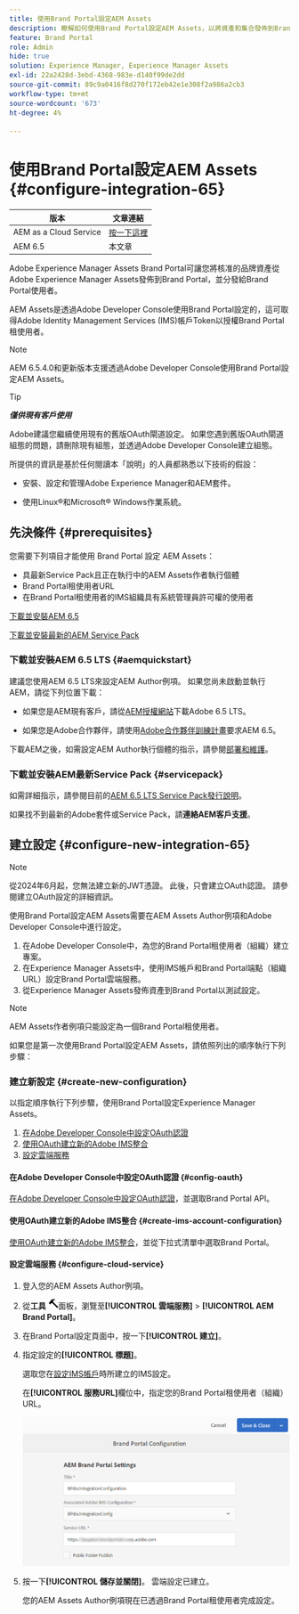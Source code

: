 ```yaml
---
title: 使用Brand Portal設定AEM Assets
description: 瞭解如何使用Brand Portal設定AEM Assets，以將資產和集合發佈到Brand Portal。
feature: Brand Portal
role: Admin
hide: true
solution: Experience Manager, Experience Manager Assets
exl-id: 22a2428d-3ebd-4368-983e-d140f99de2dd
source-git-commit: 89c9a0416f8d270f172eb42e1e308f2a986a2cb3
workflow-type: tm+mt
source-wordcount: '673'
ht-degree: 4%

---
```


# 使用Brand Portal設定AEM Assets {#configure-integration-65}

| 版本 | 文章連結 |
| -------- | ---------------------------- |
| AEM as a Cloud Service | [按一下這裡](https://experienceleague.adobe.com/docs/experience-manager-cloud-service/content/assets/brand-portal/configure-aem-assets-with-brand-portal.html?lang=zh-Hant) |
| AEM 6.5 | 本文章 |

Adobe Experience Manager Assets Brand Portal可讓您將核准的品牌資產從Adobe Experience Manager Assets發佈到Brand Portal，並分發給Brand Portal使用者。

AEM Assets是透過Adobe Developer Console使用Brand Portal設定的，這可取得Adobe Identity Management Services (IMS)帳戶Token以授權Brand Portal租使用者。

>[!NOTE]
>
>AEM 6.5.4.0和更新版本支援透過Adobe Developer Console使用Brand Portal設定AEM Assets。
>
<!--
>Earlier, Brand Portal was configured via legacy OAuth Gateway, which uses the JSON Web Token (JWT) exchange to obtain an IMS Access token for authorization. 
>
>Configuration via legacy OAuth Gateway is no longer supported from April 6, 2020, and is changed to Adobe Developer Console.
-->

>[!TIP]
>
>***僅供現有客戶使用***
>
>Adobe建議您繼續使用現有的舊版OAuth閘道設定。 如果您遇到舊版OAuth閘道組態的問題，請刪除現有組態，並透過Adobe Developer Console建立組態。

<!--
This help describes the following two use-cases:

* [New configuration](#configure-new-integration-65): If you are a new Brand Portal user and want to configure your AEM Assets Author instance with Brand Portal, you can create a configuration by way of the Adobe Developer Console. 
* [Upgrade configuration](#upgrade-integration-65): If you are an existing Brand Portal user having configuration on legacy OAuth Gateway, delete the existing configuration and create a configuration by way of Adobe Developer Console.
-->
所提供的資訊是基於任何閱讀本「說明」的人員都熟悉以下技術的假設：

* 安裝、設定和管理Adobe Experience Manager和AEM套件。

* 使用Linux®和Microsoft® Windows作業系統。

## 先決條件 {#prerequisites}

您需要下列項目才能使用 Brand Portal 設定 AEM Assets：

* 具最新Service Pack且正在執行中的AEM Assets作者執行個體
* Brand Portal租使用者URL
* 在Brand Portal租使用者的IMS組織具有系統管理員許可權的使用者

[下載並安裝AEM 6.5](#aemquickstart)

[下載並安裝最新的AEM Service Pack](#servicepack)

### 下載並安裝AEM 6.5 LTS {#aemquickstart}

建議您使用AEM 6.5 LTS來設定AEM Author例項。 如果您尚未啟動並執行AEM，請從下列位置下載：

* 如果您是AEM現有客戶，請從[AEM授權網站](https://licensing.adobe.com)下載Adobe 6.5 LTS。

* 如果您是Adobe合作夥伴，請使用[Adobe合作夥伴訓練計畫](https://solutionpartners.adobe.com/)要求AEM 6.5。

下載AEM之後，如需設定AEM Author執行個體的指示，請參閱[部署和維護](/help/sites-deploying/deploy.md#default-local-install)。

### 下載並安裝AEM最新Service Pack {#servicepack}

如需詳細指示，請參閱目前的[AEM 6.5 LTS Service Pack發行說明](/help/release-notes/release-notes.md)。

如果找不到最新的Adobe套件或Service Pack，請&#x200B;**連絡AEM客戶支援**。

## 建立設定 {#configure-new-integration-65}

>[!NOTE]
>
>從2024年6月起，您無法建立新的JWT憑證。 此後，只會建立OAuth認證。 請參閱建立OAuth設定的詳細資訊。

使用Brand Portal設定AEM Assets需要在AEM Assets Author例項和Adobe Developer Console中進行設定。

1. 在Adobe Developer Console中，為您的Brand Portal租使用者（組織）建立專案。
1. 在Experience Manager Assets中，使用IMS帳戶和Brand Portal端點（組織URL）設定Brand Portal雲端服務。
1. 從Experience Manager Assets發佈資產到Brand Portal以測試設定。

<!--
1. In AEM Assets, create an IMS account and generate a public certificate (public key).
1. In Adobe Developer Console, create a project for your Brand Portal tenant (organization).
1. Under the project, configure an API using the public key to create a service account (JWT) connection.
1. Get the service account credentials and JWT payload information.
1. In AEM Assets, configure the IMS account using the service account credentials and JWT payload.
1. In AEM Assets, configure the Brand Portal cloud service using the IMS account and Brand Portal endpoint (organization URL).
1. Test your configuration by publishing an asset from AEM Assets to Brand Portal.
-->

>[!NOTE]
>
>AEM Assets作者例項只能設定為一個Brand Portal租使用者。

如果您是第一次使用Brand Portal設定AEM Assets，請依照列出的順序執行下列步驟：

### 建立新設定 {#create-new-configuration}

以指定順序執行下列步驟，使用Brand Portal設定Experience Manager Assets。

1. [在Adobe Developer Console中設定OAuth認證](#config-oauth)
1. [使用OAuth建立新的Adobe IMS整合](#create-ims-account-configuration)
1. [設定雲端服務](#configure-cloud-service)

#### 在Adobe Developer Console中設定OAuth認證 {#config-oauth}

[在Adobe Developer Console中設定OAuth認證](https://experienceleague.adobe.com/en/docs/experience-manager-65-lts/content/security/setting-up-ims-integrations-for-aem#credentials-in-the-developer-console)，並選取Brand Portal API。

#### 使用OAuth建立新的Adobe IMS整合 {#create-ims-account-configuration}

[使用OAuth建立新的Adobe IMS整合](https://experienceleague.adobe.com/en/docs/experience-manager-65-lts/content/security/setting-up-ims-integrations-for-aem#creating-oauth-configuration)，並從下拉式清單中選取Brand Portal。

#### 設定雲端服務 {#configure-cloud-service}

<!--
1. [Obtain a public certificate](#public-certificate)
1. [Create service account (JWT) connection](#createnewintegration) 
1. [Configure an IMS account](#create-ims-account-configuration)
1. [Configure cloud service](#configure-cloud-service)
1. [Test configuration](#test-integration)
-->
<!--
### Create IMS configuration {#create-ims-configuration}

The IMS configuration authenticates your AEM Assets Author instance with the Brand Portal tenant. 

IMS configuration includes two steps:

* [Obtain a public certificate](#public-certificate) 
* [Configure an IMS account](#create-ims-account-configuration)

### Obtain public certificate {#public-certificate}

The public key (certificate) authenticates your profile on Adobe Developer Console.

1. Log in to your AEM Assets Author instance. The default URL is `http://localhost:4502/aem/start.html`.

1. From the **Tools** ![Tools](assets/do-not-localize/tools.png) panel, navigate to **[!UICONTROL Security]** > **[!UICONTROL Adobe IMS Configurations]**.

1. In the Adobe IMS Configurations page, click **[!UICONTROL Create]**. It redirects to the **[!UICONTROL Adobe IMS Technical Account Configuration]** page. By default, the **Certificate** tab opens.

1. Select **[!UICONTROL Adobe Brand Portal]** in the **[!UICONTROL Cloud Solution]** dropdown list.  

1. Select the **[!UICONTROL Create new certificate]** check box and specify an **alias** for the public key. The alias serves as the name of the public key. 

1. Click **[!UICONTROL Create certificate]**. Then, click **[!UICONTROL OK]** to generate the public key.

   ![Create Certificate](assets/ims-config2.png)

1. Click the **[!UICONTROL Download Public Key]** icon and save the public key (.crt) file on your machine. 

   The public key is used later to configure the API for your Brand Portal tenant and generate service account credentials in Adobe Developer Console.

   ![Download Certificate](assets/ims-config3.png)

1. Click **[!UICONTROL Next]**. 

   In the **Account** tab, an Adobe IMS account is created which requires the service account credentials that are generated in Adobe Developer Console. Keep this page open for now.

   Open a new tab and [create a service account (JWT) connection in Adobe Developer Console](#createnewintegration) so you can get the credentials and JWT payload for configuring the IMS account. 

### Create the service account (JWT) connection {#createnewintegration}

In Adobe Developer Console, projects and APIs are configured at the Brand Portal tenant (organization) level. Configuring an API creates a service account (JWT) connection. There are two methods to configure the API, by generating a key pair (private and public keys) or by uploading a public key. To configure AEM Assets with Brand Portal, you must generate a public key (certificate) in AEM Assets and create credentials in Adobe Developer Console by uploading the public key. These credentials are required to configure the IMS account in AEM Assets. Once the IMS account is configured, you can configure the Brand Portal cloud service in AEM Assets.

To create the service account credentials and JWT payload, do the following:

1. Log in to Adobe Developer Console with system administrator privileges on the IMS organization (Brand Portal tenant). The default URL is [https://www.adobe.com/go/devs_console_ui](https://www.adobe.com/go/devs_console_ui).


   >[!NOTE]
   >
   >Ensure that you have selected the correct IMS organization (Brand Portal tenant) from the drop-down (organization) list in the upper-right corner.

1. Click **[!UICONTROL Create new project]**. A blank project with a system-generated name is created for your organization. 

   Click **[!UICONTROL Edit project]** so you can update the **[!UICONTROL Project Title]** and **[!UICONTROL Description]**, and click **[!UICONTROL Save]**.
   
1. In the **[!UICONTROL Project overview]** tab, click **[!UICONTROL Add API]**.

1. In the **[!UICONTROL Add an API window]**, select **[!UICONTROL AEM Brand Portal]** and click **[!UICONTROL Next]**. 

   Ensure that you have access to the AEM Brand Portal service.

1. In the **[!UICONTROL Configure API]** window, click **[!UICONTROL Upload your public key]**. Then, click **[!UICONTROL Select a File]** and upload the public key (.crt file) that you have downloaded in the [obtain public certificate](#public-certificate) section. 

   Click **[!UICONTROL Next]**.

   ![Upload Public Key](assets/service-account3.png)

1. Verify the public key and click **[!UICONTROL Next]**.

1. Select **[!UICONTROL Assets Brand Portal]** as the default product profile and click **[!UICONTROL Save configured API]**. 
-->
<!-- 
   In Brand Portal, a default profile is created for each organization. The Product Profiles are created in admin console for assigning users to groups (based on the roles and permissions). For configuration with Brand Portal, the OAuth token is created at organization level. Therefore, you must configure the default Product Profile for your organization. 
   -->
<!--
   ![Select Product Profile](assets/service-account4.png)

1. Once the API is configured, you are redirected to the API overview page. From the left navigation under **[!UICONTROL Credentials]**, click the **[!UICONTROL Service Account (JWT)]** option.

   >[!NOTE]
   >
   >You can view the credentials and perform actions such as generate JWT tokens, copy credential details, and retrieve client secret.

1. From the **[!UICONTROL Client Credentials]** tab, copy the **[!UICONTROL client ID]**. 

   Click **[!UICONTROL Retrieve Client Secret]** and copy the **[!UICONTROL client secret]**.

   ![Service Account Credentials](assets/service-account5.png)

1. Navigate to the **[!UICONTROL Generate JWT]** tab and copy the **[!UICONTROL JWT Payload]** information. 

You can now use the client ID (API key), client secret, and JWT payload to [configure the IMS account](#create-ims-account-configuration) in AEM Assets.

<!--
### Create Adobe I/O integration {#createnewintegration}

Adobe I/O integration generates API Key, Client Secret, and Payload (JWT) which is required in setting up the IMS Account configurations.

1. Login to Adobe Developer Console with system administrator privileges on the IMS organization of the Brand Portal tenant.

   Default URL: [https://console.adobe.io/](https://console.adobe.io/) 

1. Click **[!UICONTROL Create Integration]**.

1. Select **[!UICONTROL Access an API]**, and click **[!UICONTROL Continue]**.

   ![Create New Integration](assets/create-new-integration1.png)

1. Create a new integration page opens. 
   
   Select your organization from the drop-down list.

   In **[!UICONTROL Experience Cloud]**, Select **[!UICONTROL AEM Brand Portal]** and click **[!UICONTROL Continue]**. 

   If the Brand Portal option is disabled for you, ensure that you have selected correct organization from the drop-down box above the **[!UICONTROL Adobe Services]** option. If you do not know your organization, contact your administrator.

   ![Create Integration](assets/create-new-integration2.png)

1. Specify a name and description for the integration. Click **[!UICONTROL Select a File from your computer]** and upload the `AEM-Adobe-IMS.crt` file downloaded in the [obtain public certificates](#public-certificate) section.

1. Select the profile of your organization. 

   Or, select the default profile **[!UICONTROL Assets Brand Portal]** and click **[!UICONTROL Create Integration]**. The integration is created.

1. Click **[!UICONTROL Continue to integration details]** to view the integration information. 

   Copy the **[!UICONTROL API Key]** 
   
   Click **[!UICONTROL Retrieve Client Secret]** and copy the Client Secret key.

   ![API Key, Client Secret, and payload information of an integration](assets/create-new-integration3.png)

1. Navigate to **[!UICONTROL JWT]** tab, and copy the **[!UICONTROL JWT payload]**.

   The API Key, Client Secret key, and JWT payload information that is used to create IMS account configuration.
-->
<!--
### Configure the IMS account {#create-ims-account-configuration}

Ensure that you have already performed the following steps:

* [Obtain a public certificate](#public-certificate)
* [Create service account (JWT) connection](#createnewintegration)

To configure the IMS account: 

1. Open the IMS Configuration and navigate to the **[!UICONTROL Account]** tab. You kept the page open while [obtaining the public certificate](#public-certificate).

1. Specify a **[!UICONTROL Title]** for the IMS account.

   In the **[!UICONTROL Authorization Server]** field, specify the URL: [https://ims-na1.adobelogin.com/](https://ims-na1.adobelogin.com/).  

   Specify client ID in the **[!UICONTROL API key]** field, **[!UICONTROL Client Secret]**, and **[!UICONTROL Payload]** (JWT payload) that you have copied while [creating the service account (JWT) connection](#createnewintegration).

   Click **[!UICONTROL Create]**.

   The IMS account is configured. 

   ![IMS Account configuration](assets/create-new-integration6.png)
   
1. Select the IMS account configuration and click **[!UICONTROL Check Health]**.

   Click **[!UICONTROL Check]** in the dialog box. On successful configuration, a message appears that the *Token is retrieved successfully*.

   ![Healthy Configuration confirmation dialog](assets/create-new-integration5.png)

>[!CAUTION]
>
>You must have only one IMS configuration.
>
>Ensure that the IMS configuration passes the health check. If the configuration does not pass the health check, it is invalid. Delete it and create another valid configuration.
-->

1. 登入您的AEM Assets Author例項。

1. 從&#x200B;**工具** ![工具](assets/do-not-localize/tools.png)面板，瀏覽至&#x200B;**[!UICONTROL 雲端服務]** > **[!UICONTROL AEM Brand Portal]**。

1. 在Brand Portal設定頁面中，按一下&#x200B;**[!UICONTROL 建立]**。

1. 指定設定的&#x200B;**[!UICONTROL 標題]**。

   選取您在[設定IMS帳戶](#create-ims-account-configuration)時所建立的IMS設定。

   在&#x200B;**[!UICONTROL 服務URL]**&#x200B;欄位中，指定您的Brand Portal租使用者（組織） URL。

   ![Brand Portal設定視窗](assets/create-cloud-service.png)

1. 按一下&#x200B;**[!UICONTROL 儲存並關閉]**。 雲端設定已建立。

   您的AEM Assets Author例項現在已透過Brand Portal租使用者完成設定。

<!--

### Test and validate the configuration {#test-integration}

1. Log in to your AEM Assets cloud instance.

1. From the **Tools** ![Tools](assets/do-not-localize/tools.png) panel, navigate to **[!UICONTROL Deployment]** > **[!UICONTROL Replication]**.

   ![The Tools panel](assets/test-integration1.png)

1. In the Replication page, click **[!UICONTROL Agents on Author]**.

   ![Replication page](assets/test-integration2.png)

   You can see the four replication agents created for your Brand Portal tenant. 

   Locate the replication agents of your Brand Portal tenant and click the replication agent URL. 

   ![Assets replication configuration](assets/test-integration3.png)

   >[!NOTE]
   >
   >The replication agents work in parallel and share the job distribution equally, so that it increases the publishing speed by four times the original speed. After the cloud service is configured, additional configuration is not required to enable the replication agents that are activated by default to enable parallel publishing of multiple assets.

1. To verify the connection between AEM Assets and Brand Portal, click the **[!UICONTROL Test Connection]** icon.

   ![Verifying the assets replication settings](assets/test-integration4.png)

   A message appears that your *test package is successfully delivered*.

   ![Test confirmation output](assets/test-integration5.png)

1. Verify the test results on all four replication agents.


   >[!NOTE]
   >
   >Avoid disabling any of the replication agents, as it can cause the replication of the assets (running-in-queue) to fail.
   >
   >Ensure that all the four replication agents are configured to avoid timeout error. See [troubleshoot issues in parallel publishing to Brand Portal](https://experienceleague.adobe.com/docs/experience-manager-brand-portal/using/publish/troubleshoot-parallel-publishing.html#connection-timeout).
   >
   >Do not modify any autogenerated settings.

You can now:

* [Publish assets from AEM Assets to Brand Portal](../assets/brand-portal-publish-assets.md)
* [Publish assets from Brand Portal to AEM Assets](https://experienceleague.adobe.com/docs/experience-manager-brand-portal/using/asset-sourcing-in-brand-portal/brand-portal-asset-sourcing.html) - Asset Sourcing in Brand Portal 
* [Publish folders from AEM Assets to Brand Portal](../assets/brand-portal-publish-folder.md)
* [Publish collections from AEM Assets to Brand Portal](../assets/brand-portal-publish-collection.md) 
* [Publish presets, schemas, and facets to Brand Portal](https://experienceleague.adobe.com/docs/experience-manager-brand-portal/using/publish/publish-schema-search-facets-presets.html)
* [Publish tags to Brand Portal](https://experienceleague.adobe.com/docs/experience-manager-brand-portal/using/publish/brand-portal-publish-tags.html)

See the [Brand Portal documentation](https://experienceleague.adobe.com/docs/experience-manager-brand-portal/using/home.html) for more information.

-->
<!--
## Upgrade configuration {#upgrade-integration-65}

To upgrade your existing configurations to Adobe Developer Console, do the following steps, in the listed sequence : 

1. [Verify running jobs](#verify-jobs)
1. [Delete existing configurations](#delete-existing-configuration)
1. [Create configuration](#configure-new-integration-65)

### Verify running jobs {#verify-jobs}

Ensure that no publishing job is running on your AEM Assets Author instance before you make any edits. For that, you can verify the status of active jobs on all the four replication agents and ensure that the queues are idle.  

1. Log in to your AEM Assets Author instance.

1. From the **Tools** ![Tools](assets/do-not-localize/tools.png) panel, navigate to **[!UICONTROL Deployment]** > **[!UICONTROL Deployment Replication]**.

1. In the Replication page, click **[!UICONTROL Agents on Author]**.

   ![Replication agents for assets](assets/test-integration2.png)

1. Locate the replication agents of your Brand Portal tenant. 
   
   Ensure that the **Queue is Idle** for all the replication agents, and no publishing job is active. 

   ![Replication queue settings](assets/test-integration3.png)

### Delete existing configurations {#delete-existing-configuration}

Run the following checklist while deleting the existing configurations:

* Delete all four replication agents
* Delete Brand Portal cloud service
* Delete Mac user 

1. Log in to your AEM Assets Author instance and open CRX Lite as an administrator. The default URL is `http://localhost:4502/crx/de/index.jsp`.

1. Navigate to `/etc/replications/agents.author` and delete all the four replication agents of your Brand Portal tenant.

   ![Replication agent in CRXDE](assets/delete-replication-agent.png)

1. Navigate to `/etc/cloudservices/mediaportal` and delete the Brand Portal cloud service configuration.

   ![Detail of replication agent in CRXDE](assets/delete-cloud-service.png)

1. Navigate to `/home/users/mac` and delete the **Mac user** of your Brand Portal tenant.

   ![More detail of replication agent in CRXDE](assets/delete-mac-user.png)


You can now [create a configuration](#configure-new-integration-65) by way of the Adobe Developer Console on your AEM 6.5 Author instance. 
-->
